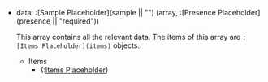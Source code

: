 - data: :[Sample Placeholder](sample || "") (array, :[Presence Placeholder](presence || "required"))

    This array contains all the relevant data. The items of this array are `:[Items Placeholder](items)` objects.

    - Items
      - (:[Items Placeholder](items))
